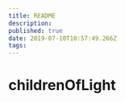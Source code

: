 ```yaml
---
title: README
description: 
published: true
date: 2019-07-10T10:57:49.266Z
tags: 
---
```


# childrenOfLight